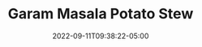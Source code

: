 ---
title: Garam Masala Potato Stew
date: 2022-09-11T09:38:22-05:00
description: Spicy garam masala stew made with sweet potatoes

ingredients:
  - name: Sweet potatoes
    amount: 4
    unit: large

  - name: Tomatoes
    amount: 4
    unit: whole

  - name: Celery
    amount: .5
    unit: cups

  - name: Carrot
    amount: .5
    unit: cups

  - name: Sweet onion
    amount: 1
    unit: large

  - name: Frozen Peas
    amount: 1.5
    unit: cups

  - name: Garlic
    amount: 4
    unit: cloves

  - name: Vegetable broth
    amount: 4
    unit: cups

  - name: Cilantro
    amount: .25
    unit: cups

  - name: Garam Masala
    amount: 2
    unit: Tbsp

  - name: Curry powder
    amount: 1
    unit: Tbsp

  - name: Ginger
    amount: 1
    unit: Tbsp

  - name: Asian chili paste
    amount: 1
    unit: Tbsp

  - name: Cumin
    amount: 1
    unit: tsp

  - name: Turmeric
    amount: 1
    unit: tsp

  - name: Ground coriander
    amount: 1
    unit: tsp

servings: 0
servingSize: 0
servingSizeUnits: grams

proteinPerServing: 0
fatsPerServing: 0
carbsPerServing: 0
caloriesPerServing: 0

prepTime: 0 minutes
totalTime: 0 minutes

featuredImage: images/recipes/garam-masala-potato-soup/garam-masala-potato-soup.jpg

tags:
  - Meal Prep

directions:
  - Lorem ipsum dolor sit amet consectetur adipisicing elit. Tenetur quisquam quasi alias voluptatem aliquam temporibus praesentium illo nesciunt reprehenderit? Voluptatum incidunt eius labore perspiciatis nobis nostrum voluptate necessitatibus laboriosam ex.
  - Lorem ipsum dolor sit amet consectetur adipisicing elit. Tenetur quisquam quasi alias voluptatem aliquam temporibus praesentium illo nesciunt reprehenderit? Voluptatum incidunt eius labore perspiciatis nobis nostrum voluptate necessitatibus laboriosam ex.
  - Lorem ipsum dolor sit amet consectetur adipisicing elit. Tenetur quisquam quasi alias voluptatem aliquam temporibus praesentium illo nesciunt reprehenderit? Voluptatum incidunt eius labore perspiciatis nobis nostrum voluptate necessitatibus laboriosam ex.
  - Lorem ipsum dolor sit amet consectetur adipisicing elit. Tenetur quisquam quasi alias voluptatem aliquam temporibus praesentium illo nesciunt reprehenderit? Voluptatum incidunt eius labore perspiciatis nobis nostrum voluptate necessitatibus laboriosam ex.
---